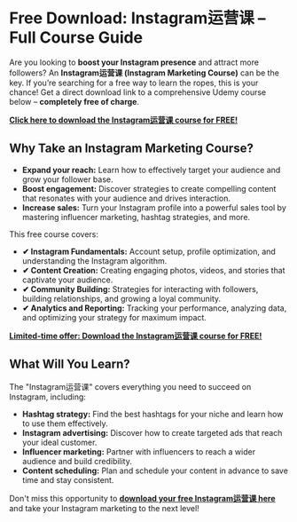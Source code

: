 # Free Download: Instagram运营课 – Full Course Guide

Are you looking to **boost your Instagram presence** and attract more followers? An **Instagram运营课 (Instagram Marketing Course)** can be the key. If you’re searching for a free way to learn the ropes, this is your chance! Get a direct download link to a comprehensive Udemy course below – **completely free of charge**.

[**Click here to download the Instagram运营课 course for FREE!**](https://udemywork.com/instagram-yunyingke)

## Why Take an Instagram Marketing Course?

*   **Expand your reach:** Learn how to effectively target your audience and grow your follower base.
*   **Boost engagement:** Discover strategies to create compelling content that resonates with your audience and drives interaction.
*   **Increase sales:** Turn your Instagram profile into a powerful sales tool by mastering influencer marketing, hashtag strategies, and more.

This free course covers:

*   **✔ Instagram Fundamentals:** Account setup, profile optimization, and understanding the Instagram algorithm.
*   **✔ Content Creation:** Creating engaging photos, videos, and stories that captivate your audience.
*   **✔ Community Building:** Strategies for interacting with followers, building relationships, and growing a loyal community.
*   **✔ Analytics and Reporting:** Tracking your performance, analyzing data, and optimizing your strategy for maximum impact.

[**Limited-time offer: Download the Instagram运营课 course for FREE!**](https://udemywork.com/instagram-yunyingke)

## What Will You Learn?

The "Instagram运营课" covers everything you need to succeed on Instagram, including:

*   **Hashtag strategy:** Find the best hashtags for your niche and learn how to use them effectively.
*   **Instagram advertising:** Discover how to create targeted ads that reach your ideal customer.
*   **Influencer marketing:** Partner with influencers to reach a wider audience and build credibility.
*   **Content scheduling:** Plan and schedule your content in advance to save time and stay consistent.

Don't miss this opportunity to **[download your free Instagram运营课 here](https://udemywork.com/instagram-yunyingke)** and take your Instagram marketing to the next level!
